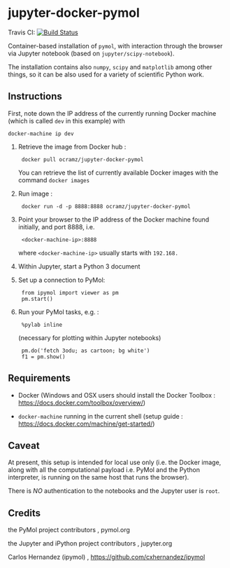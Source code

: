 # jupyter-docker-pymol

Travis CI: [![Build Status](https://travis-ci.org/ocramz/jupyter-docker-pymol.svg?branch=master)](https://travis-ci.org/ocramz/jupyter-docker-pymol)

Container-based installation of `pymol`, with interaction through the browser via Jupyter notebook (based on `jupyter/scipy-notebook`).

The installation contains also `numpy`, `scipy` and `matplotlib` among other things, so it can be also used for a variety of scientific Python work.



## Instructions


First, note down the IP address of the currently running Docker machine (which is called `dev` in this example) with 

    docker-machine ip dev


1. Retrieve the image from Docker hub :

        docker pull ocramz/jupyter-docker-pymol

   You can retrieve the list of currently available Docker images with the command `docker images`


2. Run image :
  
        docker run -d -p 8888:8888 ocramz/jupyter-docker-pymol

3. Point your browser to the IP address of the Docker machine found initially, and port 8888, i.e.

        <docker-machine-ip>:8888

   where `<docker-machine-ip>` usually starts with `192.168.` 

4. Within Jupyter, start a Python 3 document

5. Set up a connection to PyMol:

        from ipymol import viewer as pm
        pm.start()

6. Run your PyMol tasks, e.g. :

        %pylab inline 

    (necessary for plotting within Jupyter notebooks)

        pm.do('fetch 3odu; as cartoon; bg white')
        f1 = pm.show()







## Requirements

* Docker (Windows and OSX users should install the Docker Toolbox : https://docs.docker.com/toolbox/overview/)

* `docker-machine` running in the current shell (setup guide : https://docs.docker.com/machine/get-started/)



## Caveat

At present, this setup is intended for local use only (i.e. the Docker image, along with all the computational payload i.e. PyMol and the Python interpreter, is running on the same host that runs the browser). 

There is *NO* authentication to the notebooks and the Jupyter user is `root`.





## Credits

the PyMol project contributors , pymol.org

the Jupyter and iPython project contributors , jupyter.org

Carlos Hernandez (ipymol) , https://github.com/cxhernandez/ipymol